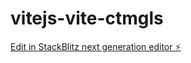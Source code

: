# vitejs-vite-ctmgls

[Edit in StackBlitz next generation editor ⚡️](https://stackblitz.com/~/github.com/VladTer06081963/vitejs-vite-ctmgls)